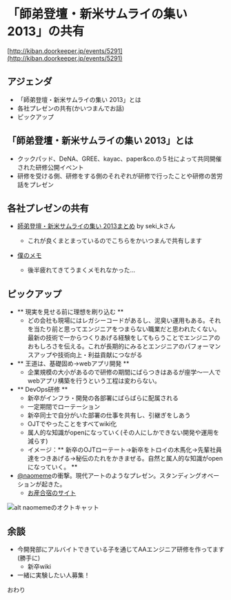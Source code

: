 # 「師弟登壇・新米サムライの集い 2013」の共有

[http://kiban.doorkeeper.jp/events/5291](http://kiban.doorkeeper.jp/events/5291)

## アジェンダ

- 「師弟登壇・新米サムライの集い 2013」とは
- 各社プレゼンの共有(かいつまんでお話)
- ピックアップ

## 「師弟登壇・新米サムライの集い 2013」とは

- クックパッド、DeNA、GREE、kayac、paper&co.の５社によって共同開催された研修公開イベント
- 研修を受ける側、研修をする側のそれぞれが研修で行ったことや研修の苦労話をプレゼン

## 各社プレゼンの共有

- [師弟登壇・新米サムライの集い 2013まとめ](http://qiita.com/seri_k/items/fa63f87da75e78bb9162) by seki_kさん
    - これが良くまとまっているのでこちらをかいつまんで共有します

- [僕のメモ](https://github.com/YuheiNakasaka/study-note/blob/master/events/新卒サムライの集い.md)
    - 後半疲れてきてうまくメモれなかった...

## ピックアップ

- ** 現実を見せる前に理想を刷り込む **
    - どの会社も現場にはレガシーコードがあるし、泥臭い運用もある。それを当たり前と思ってエンジニアをつまらない職業だと思われたくない。最新の技術で一からつくりあげる経験をしてもらうことでエンジニアのおもしろさを伝える。これが長期的にみるとエンジニアのパフォーマンスアップや技術向上・利益貢献につながる
- ** 王道は、基礎固め→webアプリ開発 **
    - 企業規模の大小があるので研修の期間にばらつきはあるが座学～一人でwebアプリ構築を行うという工程は変わらない。
- ** DevOps研修 **
    - 新卒がインフラ・開発の各部署にばらばらに配属される
    - 一定期間でローテーション
    - 新卒同士で自分がいた部署の仕事を共有し、引継ぎをしあう
    - OJTでやったことをすべてwiki化
    - 属人的な知識がopenになっていく(その人にしかできない開発や運用を減らす)
    - イメージ：** 新卒のOJTローテート→新卒をトロイの木馬化→先輩社員達をつきあげる→秘伝のたれをかきまぜる。自然と属人的な知識がopenになっていく。 **
- [@naomeme](http://twitter.com/naomeme)の衝撃。現代アートのようなプレゼン。スタンディングオベーションが起きた。
    - [お産合宿のサイト](http://osan-camp.jugem.jp/)

![alt naomemeのオクトキャット](https://pbs.twimg.com/media/BWW29mHCIAAOq3W.jpg)

## 余談

- 今開発部にアルバイトできている子を通じてAAエンジニア研修を作ってます(勝手に)
    - 新卒wiki
- 一緒に実験したい人募集！

おわり

